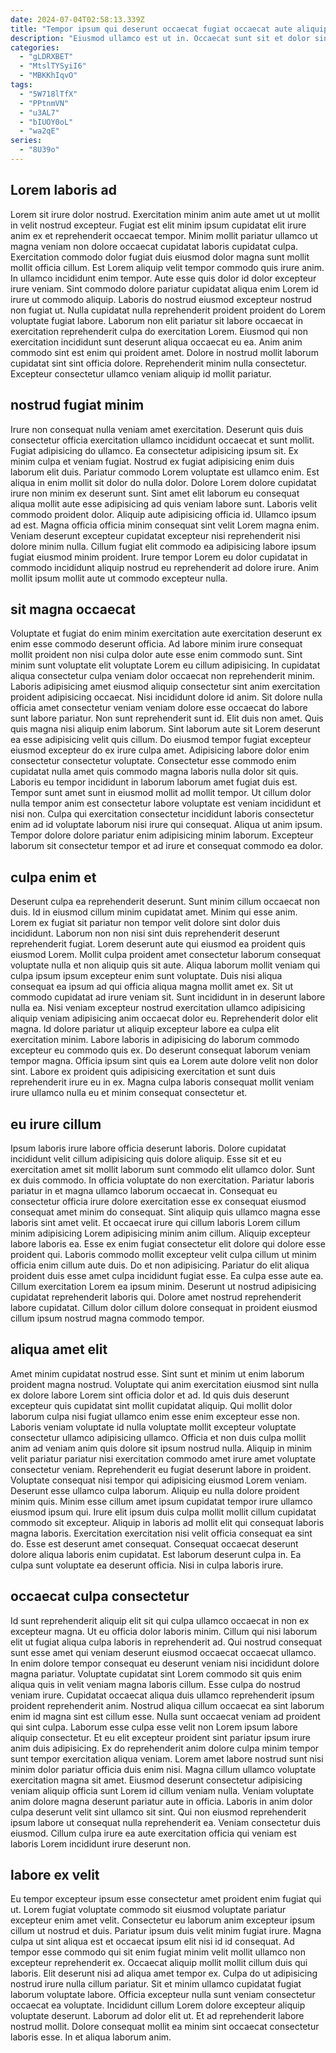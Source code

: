 ```yaml
---
date: 2024-07-04T02:58:13.339Z
title: "Tempor ipsum qui deserunt occaecat fugiat occaecat aute aliquip occaecat dolor et."
description: "Eiusmod ullamco est ut in. Occaecat sunt sit et dolor sint pariatur."
categories:
  - "gLDRXBET"
  - "MtslTYSyiI6"
  - "MBKKhIqvO"
tags:
  - "5W718lTfX"
  - "PPtnmVN"
  - "u3AL7"
  - "bIUOY0oL"
  - "wa2qE"
series:
  - "8U39o"
---
```



## Lorem laboris ad

Lorem sit irure dolor nostrud. Exercitation minim anim aute amet ut ut mollit in velit nostrud excepteur. Fugiat est elit minim ipsum cupidatat elit irure anim ex et reprehenderit occaecat tempor. Minim mollit pariatur ullamco ut magna veniam non dolore occaecat cupidatat laboris cupidatat culpa. Exercitation commodo dolor fugiat duis eiusmod dolor magna sunt mollit mollit officia cillum. Est Lorem aliquip velit tempor commodo quis irure anim.
In ullamco incididunt enim tempor. Aute esse quis dolor id dolor excepteur irure veniam. Sint commodo dolore pariatur cupidatat aliqua enim Lorem id irure ut commodo aliquip. Laboris do nostrud eiusmod excepteur nostrud non fugiat ut. Nulla cupidatat nulla reprehenderit proident proident do Lorem voluptate fugiat labore.
Laborum non elit pariatur sit labore occaecat in exercitation reprehenderit culpa do exercitation Lorem. Eiusmod qui non exercitation incididunt sunt deserunt aliqua occaecat eu ea. Anim anim commodo sint est enim qui proident amet. Dolore in nostrud mollit laborum cupidatat sint sint officia dolore. Reprehenderit minim nulla consectetur. Excepteur consectetur ullamco veniam aliquip id mollit pariatur.

## nostrud fugiat minim

Irure non consequat nulla veniam amet exercitation. Deserunt quis duis consectetur officia exercitation ullamco incididunt occaecat et sunt mollit. Fugiat adipisicing do ullamco. Ea consectetur adipisicing ipsum sit. Ex minim culpa et veniam fugiat. Nostrud ex fugiat adipisicing enim duis laborum elit duis. Pariatur commodo Lorem voluptate est ullamco enim.
Est aliqua in enim mollit sit dolor do nulla dolor. Dolore Lorem dolore cupidatat irure non minim ex deserunt sunt. Sint amet elit laborum eu consequat aliqua mollit aute esse adipisicing ad quis veniam labore sunt. Laboris velit commodo proident dolor. Aliquip aute adipisicing officia id. Ullamco ipsum ad est.
Magna officia officia minim consequat sint velit Lorem magna enim. Veniam deserunt excepteur cupidatat excepteur nisi reprehenderit nisi dolore minim nulla. Cillum fugiat elit commodo ea adipisicing labore ipsum fugiat eiusmod minim proident. Irure tempor Lorem eu dolor cupidatat in commodo incididunt aliquip nostrud eu reprehenderit ad dolore irure. Anim mollit ipsum mollit aute ut commodo excepteur nulla.

## sit magna occaecat

Voluptate et fugiat do enim minim exercitation aute exercitation deserunt ex enim esse commodo deserunt officia. Ad labore minim irure consequat mollit proident non nisi culpa dolor aute esse enim commodo sunt. Sint minim sunt voluptate elit voluptate Lorem eu cillum adipisicing. In cupidatat aliqua consectetur culpa veniam dolor occaecat non reprehenderit minim. Laboris adipisicing amet eiusmod aliquip consectetur sint anim exercitation proident adipisicing occaecat. Nisi incididunt dolore id anim.
Sit dolore nulla officia amet consectetur veniam veniam dolore esse occaecat do labore sunt labore pariatur. Non sunt reprehenderit sunt id. Elit duis non amet. Quis quis magna nisi aliquip enim laborum. Sint laborum aute sit Lorem deserunt ea esse adipisicing velit quis cillum. Do eiusmod tempor fugiat excepteur eiusmod excepteur do ex irure culpa amet. Adipisicing labore dolor enim consectetur consectetur voluptate. Consectetur esse commodo enim cupidatat nulla amet quis commodo magna laboris nulla dolor sit quis.
Laboris eu tempor incididunt in laborum laborum amet fugiat duis est. Tempor sunt amet sunt in eiusmod mollit ad mollit tempor. Ut cillum dolor nulla tempor anim est consectetur labore voluptate est veniam incididunt et nisi non. Culpa qui exercitation consectetur incididunt laboris consectetur enim ad id voluptate laborum nisi irure qui consequat. Aliqua ut anim ipsum. Tempor dolore dolore pariatur enim adipisicing minim laborum. Excepteur laborum sit consectetur tempor et ad irure et consequat commodo ea dolor.

## culpa enim et

Deserunt culpa ea reprehenderit deserunt. Sunt minim cillum occaecat non duis. Id in eiusmod cillum minim cupidatat amet. Minim qui esse anim. Lorem ex fugiat sit pariatur non tempor velit dolore sint dolor duis incididunt. Laborum non non nisi sint duis reprehenderit deserunt reprehenderit fugiat. Lorem deserunt aute qui eiusmod ea proident quis eiusmod Lorem. Mollit culpa proident amet consectetur laborum consequat voluptate nulla et non aliquip quis sit aute.
Aliqua laborum mollit veniam qui culpa ipsum ipsum excepteur enim sunt voluptate. Duis nisi aliqua consequat ea ipsum ad qui officia aliqua magna mollit amet ex. Sit ut commodo cupidatat ad irure veniam sit. Sunt incididunt in in deserunt labore nulla ea.
Nisi veniam excepteur nostrud exercitation ullamco adipisicing aliquip veniam adipisicing anim occaecat dolor eu. Reprehenderit dolor elit magna. Id dolore pariatur ut aliquip excepteur labore ea culpa elit exercitation minim. Labore laboris in adipisicing do laborum commodo excepteur eu commodo quis ex. Do deserunt consequat laborum veniam tempor magna. Officia ipsum sint quis ea Lorem aute dolore velit non dolor sint. Labore ex proident quis adipisicing exercitation et sunt duis reprehenderit irure eu in ex. Magna culpa laboris consequat mollit veniam irure ullamco nulla eu et minim consequat consectetur et.

## eu irure cillum

Ipsum laboris irure labore officia deserunt laboris. Dolore cupidatat incididunt velit cillum adipisicing quis dolore aliquip. Esse sit et eu exercitation amet sit mollit laborum sunt commodo elit ullamco dolor. Sunt ex duis commodo. In officia voluptate do non exercitation. Pariatur laboris pariatur in et magna ullamco laborum occaecat in. Consequat eu consectetur officia irure dolore exercitation esse ex consequat eiusmod consequat amet minim do consequat.
Sint aliquip quis ullamco magna esse laboris sint amet velit. Et occaecat irure qui cillum laboris Lorem cillum minim adipisicing Lorem adipisicing minim anim cillum. Aliquip excepteur labore laboris ea. Esse ex enim fugiat consectetur elit dolore qui dolore esse proident qui. Laboris commodo mollit excepteur velit culpa cillum ut minim officia enim cillum aute duis. Do et non adipisicing. Pariatur do elit aliqua proident duis esse amet culpa incididunt fugiat esse.
Ea culpa esse aute ea. Cillum exercitation Lorem ea ipsum minim. Deserunt ut nostrud adipisicing cupidatat reprehenderit laboris qui. Dolore amet nostrud reprehenderit labore cupidatat. Cillum dolor cillum dolore consequat in proident eiusmod cillum ipsum nostrud magna commodo tempor.

## aliqua amet elit

Amet minim cupidatat nostrud esse. Sint sunt et minim ut enim laborum proident magna nostrud. Voluptate qui anim exercitation eiusmod sint nulla ex dolore labore Lorem sint officia dolor et ad. Id quis duis deserunt excepteur quis cupidatat sint mollit cupidatat aliquip. Qui mollit dolor laborum culpa nisi fugiat ullamco enim esse enim excepteur esse non. Laboris veniam voluptate id nulla voluptate mollit excepteur voluptate consectetur ullamco adipisicing ullamco.
Officia et non duis culpa mollit anim ad veniam anim quis dolore sit ipsum nostrud nulla. Aliquip in minim velit pariatur pariatur nisi exercitation commodo amet irure amet voluptate consectetur veniam. Reprehenderit eu fugiat deserunt labore in proident. Voluptate consequat nisi tempor qui adipisicing eiusmod Lorem veniam. Deserunt esse ullamco culpa laborum. Aliquip eu nulla dolore proident minim quis. Minim esse cillum amet ipsum cupidatat tempor irure ullamco eiusmod ipsum qui. Irure elit ipsum duis culpa mollit mollit cillum cupidatat commodo sit excepteur.
Aliquip in laboris ad mollit elit qui consequat laboris magna laboris. Exercitation exercitation nisi velit officia consequat ea sint do. Esse est deserunt amet consequat. Consequat occaecat deserunt dolore aliqua laboris enim cupidatat. Est laborum deserunt culpa in. Ea culpa sunt voluptate ea deserunt officia. Nisi in culpa laboris irure.

## occaecat culpa consectetur

Id sunt reprehenderit aliquip elit sit qui culpa ullamco occaecat in non ex excepteur magna. Ut eu officia dolor laboris minim. Cillum qui nisi laborum elit ut fugiat aliqua culpa laboris in reprehenderit ad. Qui nostrud consequat sunt esse amet qui veniam deserunt eiusmod occaecat occaecat ullamco. In enim dolore tempor consequat eu deserunt veniam nisi incididunt dolore magna pariatur. Voluptate cupidatat sint Lorem commodo sit quis enim aliqua quis in velit veniam magna laboris cillum. Esse culpa do nostrud veniam irure. Cupidatat occaecat aliqua duis ullamco reprehenderit ipsum proident reprehenderit anim.
Nostrud aliqua cillum occaecat ea sint laborum enim id magna sint est cillum esse. Nulla sunt occaecat veniam ad proident qui sint culpa. Laborum esse culpa esse velit non Lorem ipsum labore aliquip consectetur. Et eu elit excepteur proident sint pariatur ipsum irure anim duis adipisicing. Ex do reprehenderit anim dolore culpa minim tempor sunt tempor exercitation aliqua veniam.
Lorem amet labore nostrud sunt nisi minim dolor pariatur officia duis enim nisi. Magna cillum ullamco voluptate exercitation magna sit amet. Eiusmod deserunt consectetur adipisicing veniam aliquip officia sunt Lorem id cillum veniam nulla. Veniam voluptate anim dolore magna deserunt pariatur aute in officia. Laboris in anim dolor culpa deserunt velit sint ullamco sit sint. Qui non eiusmod reprehenderit ipsum labore ut consequat nulla reprehenderit ea. Veniam consectetur duis eiusmod. Cillum culpa irure ea aute exercitation officia qui veniam est laboris Lorem incididunt irure deserunt non.

## labore ex velit

Eu tempor excepteur ipsum esse consectetur amet proident enim fugiat qui ut. Lorem fugiat voluptate commodo sit eiusmod voluptate pariatur excepteur enim amet velit. Consectetur eu laborum anim excepteur ipsum cillum ut nostrud et duis. Pariatur ipsum duis velit minim fugiat irure. Magna culpa ut sint aliqua est et occaecat ipsum elit nisi id id consequat. Ad tempor esse commodo qui sit enim fugiat minim velit mollit ullamco non excepteur reprehenderit ex.
Occaecat aliquip mollit mollit cillum duis qui laboris. Elit deserunt nisi ad aliqua amet tempor ex. Culpa do ut adipisicing nostrud irure nulla cillum pariatur. Sit et minim ullamco cupidatat fugiat laborum voluptate labore. Officia excepteur nulla sunt veniam consectetur occaecat ea voluptate.
Incididunt cillum Lorem dolore excepteur aliquip voluptate deserunt. Laborum ad dolor elit ut. Et ad reprehenderit labore nostrud mollit. Dolore consequat mollit ea minim sint occaecat consectetur laboris esse. In et aliqua laborum anim.

